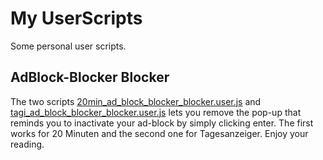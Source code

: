 # My UserScripts

Some personal user scripts.

## AdBlock-Blocker Blocker

The two scripts [20min_ad_block_blocker_blocker.user.js](20min_ad_block_blocker_blocker.user.js)
and [tagi_ad_block_blocker_blocker.user.js](tagi_ad_block_blocker_blocker.user.js) 
lets you remove the
pop-up that reminds you to inactivate your ad-block by simply clicking 
enter. The first works for 20 Minuten and the second one for Tagesanzeiger.
Enjoy your reading.
